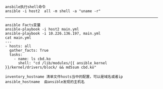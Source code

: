     
    ansbile执行shell命令
    ansible -i host2  all -m shell -a "uname -r"  

---

    ansible Facts变量
    ansible-playbook -i host2 main.yml
    ansible-playbook -i 10.226.136.197, main.yml
    cat main.yml 
    ---
    - hosts: all
      gather_facts: True
      tasks:
        - name: ls cbd.ko      
          shell: "cd /lib/modules/{{ ansible_kernel }}/kernel/drivers/block/ && md5sum cbd.ko"

    inventory_hostname 清单文件hosts当中的配置，可以是域名或者ip
    ansible_hostname  由ansible发现的主机名